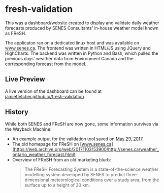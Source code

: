 # fresh-validation
This was a dashboard/website created to display and validate daily weather forecasts produced by SENES Consultants' in-house weather model known as FReSH.

The applicaton ran on a dedicated linux host and was available on www.senes.ca. The frontend was written in HTML/JS using JQuery and HighCharts. The backend was written in Python and Bash, which pulled the previous days' weather data from Environment Canada and the corresponding forecast from the model. 

## Live Preview
A live version of the dashboard can be found at [jamiefletcher.github.io/fresh-validation](https://jamiefletcher.github.io/fresh-validation/).

## History
While both SENES and FReSH are now gone, some information survives via the Wayback Machine:
* An example output for the validation tool saved on [May 29, 2017](https://web.archive.org/web/20170531164548/http://senes.ca/verif/)
* The old homepage for FReSH on [www.senes.ca](https://web.archive.org/web/20171103153900/http://senes.ca/weather_ontario_weather_forecast.html)
* Overview of FReSH from an old marketing blurb: 
  > The FReSH Forecasting System is a state-of-the-science weather modelling system developed by SENES to predict three-dimensional meteorological conditions over a study area, from the surface up to a height of 20 km.
